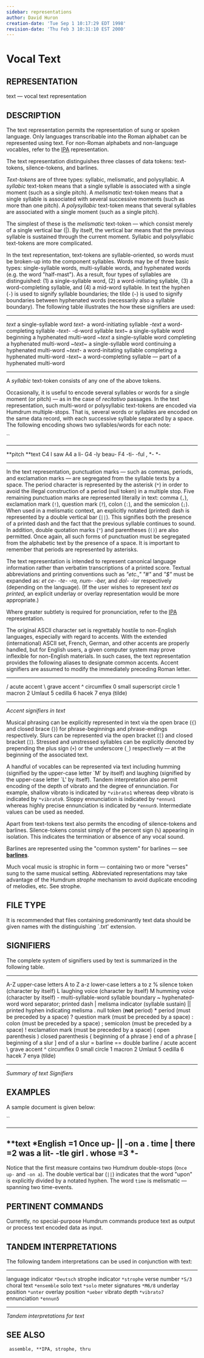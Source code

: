 ```yaml
---
sidebar: representations
author: David Huron
creation-date: 'Tue Sep 1 10:17:29 EDT 1998'
revision-date: 'Thu Feb 3 10:31:10 EST 2000'
---
```



Vocal Text
=====================================

## REPRESENTATION ##

<span class="rep">text</span> &mdash; vocal text representation

## DESCRIPTION ##

The <span class="rep">text</span> representation permits the representation of sung or
spoken language. Only languages transcribable into the Roman alphabet
can be represented using <span class="rep">text</span>. For non-Roman alphabets and
non-language vocables, refer to the [<span class="rep">IPA</span>](IPA.rep.html)
representation.

The <span class="rep">text</span> representation distinguishes three classes of data
tokens: text-tokens, silence-tokens, and barlines.

*Text-tokens* are of three types: syllabic, melismatic, and
polysyllabic. A *syllabic* text-token means that a single syllable is
associated with a single moment (such as a single pitch). A
*melismatic* text-token means that a single syllable is associated
with several successive moments (such as more than one pitch). A
*polysyllabic* text-token means that several syllables are associated
with a single moment (such as a single pitch).

The simplest of these is the *melismatic* text-token &mdash; which consist
merely of a single vertical bar (\|). By itself, the vertical bar
means that the previous syllable is sustained through the current
moment. Syllabic and polysyllabic text-tokens are more complicated.

In the <span class="rep">text</span> representation, text-tokens are syllable-oriented,
so words must be broken-up into the component syllables. Words may be
of three basic types: single-syllable words, multi-syllable words, and
hyphenated words (e.g. the word \"half-mast\"). As a result, four
types of syllables are distinguished: (1) a single-syllable word, (2)
a word-initiating syllable, (3) a word-completing syllable, and (4) a
mid-word syllable. In <span class="rep">text</span> the hyphen (`-`) is used to signify
syllable boundaries; the tilde (`~`) is used to signify boundaries
between hyphenated words (necessarily also a syllable boundary). The
following table illustrates the how these signifiers are used:

------------ ----------------------------------------------------------------
*text*       a single-syllable word
*text*-      a word-initiating syllable
-*text*      a word-completing syllable
-*text*-     -d-word syllable
*text*\~     a single-syllable word beginning a hyphenated multi-word
\~*text*     a single-syllable word completing a hyphenated multi-word
\~*text*\~   a single-syllable word continuing a hyphenated multi-word
\~*text*-    a word-initating syllable completing a hyphenated multi-word
-*text*\~    a word-completing syllable &mdash; part of a hyphenated multi-word
------------ ----------------------------------------------------------------

A *syllabic* text-token consists of any one of the above tokens.

Occasionally, it is useful to encode several syllables or words for a
single moment (or pitch) &mdash; as in the case of *recitativo* passages.
In the <span class="rep">text</span> representation, such multi-word or polysyllabic
text-tokens are encoded via Humdrum multiple-stops. That is, several
words or syllables are encoded on the same data record, with each
successive syllable separated by a space. The following encoding shows
two syllables/words for each note:

``

----------- -------------
\*\*pitch   \*\*text
C4          I saw
A4          a li-
G4          -ly beau-
F4          -ti- -ful ,
\*-         \*-
----------- -------------

In the <span class="rep">text</span> representation, punctuation marks &mdash; such as
commas, periods, and exclamation marks &mdash; are segregated from the
syllable texts by a space. The period character is represented by the
asterisk (`*`) in order to avoid the illegal construction of a period
(null token) in a multiple stop. Five remaining punctuation marks are
represented literally in <span class="rep">text</span>: comma (`,`), exclamation mark
(`!`), question mark (`?`), colon (`:`), and the semicolon (`;`). When
used in a melismatic context, an explicitly notated (printed) dash is
represented by a double vertical bar (`||`). This signifies both the
presence of a printed dash and the fact that the previous syllable
continues to sound. In addition, double quotation marks (`"`) and
parentheses (`()`) are also permitted. Once again, all such forms of
punctuation must be segregated from the alphabetic text by the
presence of a space. It is important to remember that periods are
represented by asterisks.

The <span class="rep">text</span> representation is intended to represent canonical
language information rather than verbatim transcriptions of a printed
score. Textual abbreviations and printing conventions such as
*\"etc.,\" \"\#\"* and *\"\$\"* must be expanded as: *et ce- -te- -ra,
num- -ber,* and *dol- -lar* respectively (depending on the language).
(If the user wishes to represent *text as printed,* an explicit
<span class="rep">underlay</span> or <span class="rep">overlay</span> representation would be more
appropriate.)

Where greater subtlety is required for pronunciation, refer to the
[<span class="rep">IPA</span>](IPA.rep.html) representation.

The original ASCII character set is regrettably hostile to non-English
languages, especially with regard to accents. With the extended
(international) ASCII set, French, German, and other accents are
properly handled, but for English users, a given computer system may
prove inflexible for non-English materials. In such cases, the
<span class="rep">text</span> representation provides the following aliases to
designate common accents. Accent signifiers are assumed to modify the
immediately preceding Roman letter.

---- --------------------------
/    acute accent
\\   grave accent
\^   circumflex
0    small superscript circle
1    macron
2    Umlaut
5    cedilla
6    hacek
7    enya (tilde)
---- --------------------------

*Accent signifiers in <span class="rep">text</span>*

Musical phrasing can be explicitly represented in <span class="rep">text</span> via the
open brace (`{`) and closed brace (`}`) for phrase-beginnings and
phrase-endings respectively. Slurs can be represented via the open
bracket (`[`) and closed bracket (`]`). Stressed and unstressed
syllables can be explicitly denoted by prepending the plus sign (`+`)
or the underscore (`_`) respectively &mdash; at the beginning of the
associated text.

A handful of vocables can be represented via <span class="rep">text</span> including
humming (signified by the upper-case letter \`M\' by itself) and
laughing (signified by the upper-case letter \`L\' by itself). Tandem
interpretation also permit encoding of the depth of vibrato and the
degree of ennunciation. For example, shallow vibrato is indicated by
`*vibrato1` whereas deep vibrato is indicated by `*vibrato9`. Sloppy
ennunciation is indicated by `*ennun1` whereas highly precise
ennunciation is indicated by `*ennun9`. Intermediate values can be
used as needed.

Apart from text-tokens <span class="rep">text</span> also permits the encoding of
silence-tokens and barlines. Silence-tokens consist simply of the
percent sign (`%`) appearing in isolation. This indicates the
termination or absence of any vocal sound.

Barlines are represented using the \"common system\" for barlines &mdash;
see [**barlines**](barlines.rep.html).

Much vocal music is strophic in form &mdash; containing two or more
\"verses\" sung to the same musical setting. Abbreviated
representations may take advantage of the Humdrum *strophe* mechanism
to avoid duplicate encoding of melodies, etc. See
<span class="tool">strophe</span>.

## FILE TYPE ##

It is recommended that files containing predominantly <span class="rep">text</span> data
should be given names with the distinguishing \`.txt\' extension.

## SIGNIFIERS ##

The complete system of signifiers used by <span class="rep">text</span> is summarized
in the following table.

------ ------------------------------------------------
A-Z    upper-case letters A to Z
a-z    lower-case letters a to z
\%     silence token (character by itself)
L      laughing voice (character by itself)
M      humming voice (character by itself)
\-     multi-syllable-word syllable boundary
\~     hyphenated-word word separator; printed dash
\|     melisma indicator (syllable sustain)
\|\|   printed hyphen indicating melisma
.      null token (**not** period)
\*     period (must be preceded by a space)
?      question mark (must be preceded by a space)
:      colon (must be preceded by a space)
;      semicolon (must be preceded by a space)
!      exclamation mark (must be preceded by a space)
(      open parenthesis
)      closed parenthesis
{      beginning of a phrase
}      end of a phrase
\[     beginning of a slur
\]     end of a slur
=      barline
==     double barline
/      acute accent
\\     grave accent
\^     circumflex
0      small circle
1      macron
2      Umlaut
5      cedilla
6      hacek
7      enya (tilde)
------ ------------------------------------------------

*Summary of <span class="rep">text</span> Signifiers*

## EXAMPLES ##

A sample document is given below:

``

-----------
\*\*text
\*English
=1
Once up-
\|\|
-on a
.
time
\|
there
=2
was a
lit- -tle
girl
.
whose
=3
\*-
-----------

Notice that the first measure contains two Humdrum double-stops
(`Once up-` and `-on a`). The double vertical bar (`||`) indicates
that the word \"upon\" is explicitly divided by a notated hyphen. The
word `time` is melismatic &mdash; spanning two time-events.

## PERTINENT COMMANDS ##

Currently, no special-purpose Humdrum commands produce <span class="rep">text</span> as
output or process <span class="rep">text</span> encoded data as input.

## TANDEM INTERPRETATIONS ##

The following tandem interpretations can be used in conjunction with
<span class="rep">text</span>:

-------------------- -------------
language indicator   `*Deutsch`
strophe indicator    `*strophe`
verse number         `*S/3`
choral text          `*ensemble`
solo text            `*solo`
meter signatures     `*M6/8`
underlay position    `*unter`
overlay position     `*ueber`
vibrato depth        `*vibrato7`
ennunciation         `*ennun5`
-------------------- -------------

*Tandem interpretations for <span class="rep">text</span>*

## SEE ALSO ##

` assemble, **IPA, strophe, thru`


